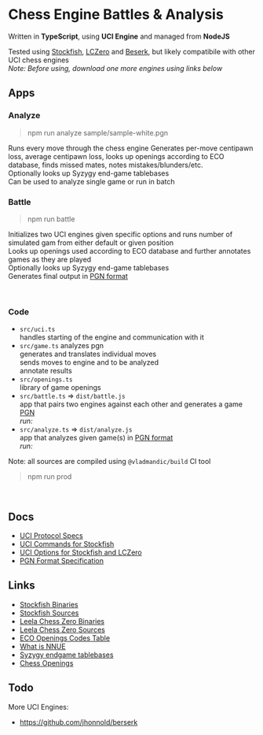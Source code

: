 # Chess Engine Battles & Analysis

Written in **TypeScript**, using **UCI Engine** and managed from **NodeJS**

Tested using [Stockfish](https://stockfishchess.org/), [LCZero](https://lczero.org/) and [Beserk](https://github.com/jhonnold/berserk), but likely compatibile with other UCI chess engines  
*Note: Before using, download one more engines using links below*  

## Apps

### Analyze

  > npm run analyze sample/sample-white.pgn

  Runs every move through the chess engine
  Generates per-move centipawn loss, average centipawn loss, looks up openings according to ECO database, finds missed mates, notes mistakes/blunders/etc.  
  Optionally looks up Syzygy end-game tablebases  
  Can be used to analyze single game or run in batch

### Battle

  > npm run battle

  Initializes two UCI engines given specific options and runs number of simulated gam from either default or given position  
  Looks up openings used according to ECO database and further annotates games as they are played  
  Optionally looks up Syzygy end-game tablebases  
  Generates final output in [PGN format](https://www.chess.com/terms/chess-pgn)  

<br>

### Code

- `src/uci.ts`  
  handles starting of the engine and communication with it
- `src/game.ts`
  analyzes pgn  
  generates and translates individual moves  
  sends moves to engine and to be analyzed  
  annotate results  
- `src/openings.ts`  
  library of game openings  
- `src/battle.ts` => `dist/battle.js`  
  app that pairs two engines against each other and generates a game [PGN](https://www.chess.com/terms/chess-pgn)  
  *run:*
- `src/analyze.ts` => `dist/analyze.js`   
  app that analyzes given game(s) in [PGN format](https://www.chess.com/terms/chess-pgn)  
  *run:*

Note: all sources are compiled using `@vladmandic/build` CI tool
> npm run prod

<br>

## Docs
- [UCI Protocol Specs](docs/uci-protocol.md)
- [UCI Commands for Stockfish](docs/uci-stockfish.md)
- [UCI Options for Stockfish and LCZero](docs/uci-options.md)
- [PGN Format Specification](docs/pgn-specs.md)

## Links
- [Stockfish Binaries](https://stockfishchess.org/download/)
- [Stockfish Sources](https://github.com/official-stockfish/Stockfish)
- [Leela Chess Zero Binaries](https://lczero.org/play/download/)
- [Leela Chess Zero Sources](https://github.com/LeelaChessZero/lc0)
- [ECO Openings Codes Table](https://www.chessjournal.com/eco/)
- [What is NNUE](https://www.chessprogramming.org/NNUE)
- [Syzygy endgame tablebases](https://syzygy-tables.info/)
- [Chess Openings](https://github.com/lichess-org/chess-openings)

## Todo

More UCI Engines:
- <https://github.com/jhonnold/berserk>
